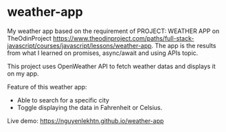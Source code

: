 # weather-app

My weather app based on the requirement of PROJECT: WEATHER APP on TheOdinProject https://www.theodinproject.com/paths/full-stack-javascript/courses/javascript/lessons/weather-app. The app is the results from what I learned on promises, async/await and using APIs topic.

This project uses OpenWeather API to fetch weather datas and displays it on my app.

Feature of this weather app:

- Able to search for a specific city
- Toggle displaying the data in Fahrenheit or Celsius.

Live demo: https://nguyenlekhtn.github.io/weather-app
